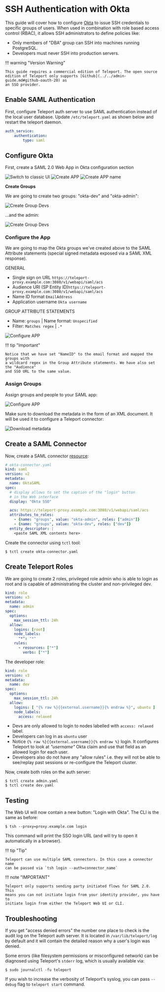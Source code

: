 # SSH Authentication with Okta

This guide will cover how to configure [Okta](https://www.okta.com/) to issue
SSH credentials to specific groups of users. When used in combination with role
based access control (RBAC), it allows SSH administrators to define policies
like:

* Only members of "DBA" group can SSH into machines running PostgreSQL.
* Developers must never SSH into production servers.

!!! warning "Version Warning"

    This guide requires a commercial edition of Teleport. The open source
    edition of Teleport only supports [Github](../../admin-guide.md#github-oauth-20) as
    an SSO provider.

## Enable SAML Authentication

First, configure Teleport auth server to use SAML authentication instead of the local
user database. Update `/etc/teleport.yaml` as shown below and restart the
teleport daemon.

```yaml
auth_service:
    authentication:
        type: saml
```

## Configure Okta
First, create a SAML 2.0 Web App in Okta configuration section

![Switch to classic UI](../../img/okta-saml-0.png)
![Create APP](../../img/okta-saml-1.png)
![Create APP name](../../img/okta-saml-2.png)

**Create Groups**

We are going to create two groups: "okta-dev" and "okta-admin":

![Create Group Devs](../../img/okta-saml-2.1.png)

...and the admin:

![Create Group Devs](../../img/okta-saml-2.2.png)

### Configure the App

We are going to map the Okta groups we've created above to the SAML Attribute
statements (special signed metadata exposed via a SAML XML response).

GENERAL

- Single sign on URL `https://teleport-proxy.example.com:3080/v1/webapi/saml/acs`
- Audience URI (SP Entity ID)`https://teleport-proxy.example.com:3080/v1/webapi/saml/acs`
- Name ID format `EmailAddress`
- Application username `Okta username`

GROUP ATTRIBUTE STATEMENTS

- Name: `groups` | Name format: `Unspecified`
-  Filter: `Matches regex` |  `.*`

![Configure APP](../../img/okta-saml-3.png)

!!! tip "Important"

    Notice that we have set "NameID" to the email format and mapped the groups with
    a wildcard regex in the Group Attribute statements. We have also set the "Audience"
    and SSO URL to the same value.

### Assign Groups

Assign groups and people to your SAML app:

![Configure APP](../../img/okta-saml-3.1.png)

Make sure to download the metadata in the form of an XML document. It will be used it to
configure a Teleport connector:

![Download metadata](../../img/okta-saml-4.png)


## Create a SAML Connector

Now, create a SAML connector [resource](../../admin-guide.md#resources):

```yaml
# okta-connector.yaml
kind: saml
version: v2
metadata:
  name: OktaSAML
spec:
  # display allows to set the caption of the "login" button
  # in the Web interface
  display: "Okta SSO"

  acs: https://teleport-proxy.example.com:3080/v1/webapi/saml/acs
  attributes_to_roles:
    - {name: "groups", value: "okta-admin", roles: ["admin"]}
    - {name: "groups", value: "okta-dev", roles: ["dev"]}
  entity_descriptor: |
    <paste SAML XML contents here>
```


Create the connector using `tctl` tool:

```bsh
$ tctl create okta-connector.yaml
```

## Create Teleport Roles

We are going to create 2 roles, privileged role admin who is able to login as
root and is capable of administrating the cluster and non-privileged dev.

```yaml
kind: role
version: v3
metadata:
  name: admin
spec:
  options:
    max_session_ttl: 24h
  allow:
    logins: [root]
    node_labels:
      "*": "*"
    rules:
      - resources: ["*"]
        verbs: ["*"]
```

The developer role:

```yaml
kind: role
version: v3
metadata:
  name: dev
spec:
  options:
    max_session_ttl: 24h
  allow:
    logins: [ "{% raw %}{{external.username}}{% endraw %}", ubuntu ]
    node_labels:
      access: relaxed
```

* Devs are only allowed to login to nodes labelled with `access: relaxed` label.
* Developers can log in as `ubuntu` user
* Notice `{% raw %}{{external.username}}{% endraw %}` login. It configures Teleport to look at
  _"username"_ Okta claim and use that field as an allowed login for each user.
* Developers also do not have any "allow rules" i.e. they will not be able to
  see/replay past sessions or re-configure the Teleport cluster.

Now, create both roles on the auth server:

```bsh
$ tctl create admin.yaml
$ tctl create dev.yaml
```

## Testing

The Web UI will now contain a new button: "Login with Okta". The CLI is
the same as before:

```bsh
$ tsh --proxy=proxy.example.com login
```

This command will print the SSO login URL (and will try to open it
automatically in a browser).

!!! tip "Tip"

    Teleport can use multiple SAML connectors. In this case a connector name
    can be passed via `tsh login --auth=connector_name`

!!! note "IMPORTANT"

    Teleport only supports sending party initiated flows for SAML 2.0. This
    means you can not initiate login from your identity provider, you have to
    initiate login from either the Teleport Web UI or CLI.

## Troubleshooting

If you get "access denied errors" the number one place to check is the audit
log on the Teleport auth server. It is located in `/var/lib/teleport/log` by
default and it will contain the detailed reason why a user's login was denied.

Some errors (like filesystem permissions or misconfigured network) can be
diagnosed using Teleport's `stderr` log, which is usually available via:

```bsh
$ sudo journalctl -fu teleport
```

If you wish to increase the verbosity of Teleport's syslog, you can pass
`--debug` flag to `teleport start` command.

